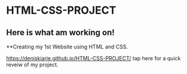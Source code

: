 # HTML-CSS-PROJECT


## Here is what am working on!

 **Creating my 1st Website using HTML and CSS.
 
 https://deniskiarie.github.io/HTML-CSS-PROJECT/ tap here for a quick reveiw of my project.
 
 
 
 
